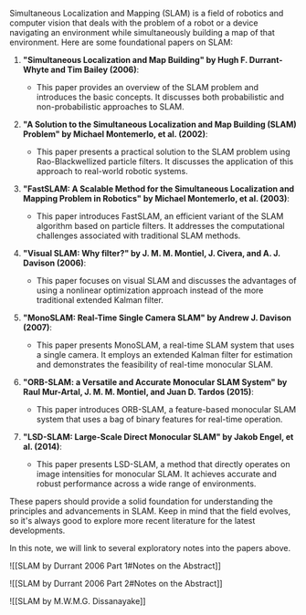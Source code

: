 Simultaneous Localization and Mapping (SLAM) is a field of robotics and computer vision that deals with the problem of a robot or a device navigating an environment while simultaneously building a map of that environment. Here are some foundational papers on SLAM:

1. **"Simultaneous Localization and Map Building" by Hugh F. Durrant-Whyte and Tim Bailey (2006)**:
   - This paper provides an overview of the SLAM problem and introduces the basic concepts. It discusses both probabilistic and non-probabilistic approaches to SLAM.

2. **"A Solution to the Simultaneous Localization and Map Building (SLAM) Problem" by Michael Montemerlo, et al. (2002)**:
   - This paper presents a practical solution to the SLAM problem using Rao-Blackwellized particle filters. It discusses the application of this approach to real-world robotic systems.

3. **"FastSLAM: A Scalable Method for the Simultaneous Localization and Mapping Problem in Robotics" by Michael Montemerlo, et al. (2003)**:
   - This paper introduces FastSLAM, an efficient variant of the SLAM algorithm based on particle filters. It addresses the computational challenges associated with traditional SLAM methods.

4. **"Visual SLAM: Why filter?" by J. M. M. Montiel, J. Civera, and A. J. Davison (2006)**:
   - This paper focuses on visual SLAM and discusses the advantages of using a nonlinear optimization approach instead of the more traditional extended Kalman filter.

5. **"MonoSLAM: Real-Time Single Camera SLAM" by Andrew J. Davison (2007)**:
   - This paper presents MonoSLAM, a real-time SLAM system that uses a single camera. It employs an extended Kalman filter for estimation and demonstrates the feasibility of real-time monocular SLAM.

6. **"ORB-SLAM: a Versatile and Accurate Monocular SLAM System" by Raul Mur-Artal, J. M. M. Montiel, and Juan D. Tardos (2015)**:
   - This paper introduces ORB-SLAM, a feature-based monocular SLAM system that uses a bag of binary features for real-time operation.

7. **"LSD-SLAM: Large-Scale Direct Monocular SLAM" by Jakob Engel, et al. (2014)**:
   - This paper presents LSD-SLAM, a method that directly operates on image intensities for monocular SLAM. It achieves accurate and robust performance across a wide range of environments.

These papers should provide a solid foundation for understanding the principles and advancements in SLAM. Keep in mind that the field evolves, so it's always good to explore more recent literature for the latest developments.

In this note, we will link to several exploratory notes into the papers above.

![[SLAM by Durrant 2006 Part  1#Notes on the Abstract]]

![[SLAM by Durrant 2006 Part 2#Notes on the Abstract]]

![[SLAM by M.W.M.G. Dissanayake]]
